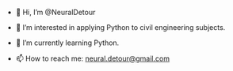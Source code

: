 - 👋 Hi, I’m @NeuralDetour
- 👀 I’m interested in applying Python to civil engineering subjects.
- 🌱 I’m currently learning Python. 

- 📫 How to reach me: neural.detour@gmail.com

<!---
NeuralDetour/NeuralDetour is a ✨ special ✨ repository because its `README.md` (this file) appears on your GitHub profile.
You can click the Preview link to take a look at your changes.
--->
